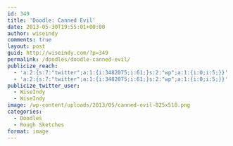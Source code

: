 ```yaml
---
id: 349
title: 'Doodle: Canned Evil'
date: 2013-05-30T19:55:01+00:00
author: wiseindy
comments: true
layout: post
guid: http://wiseindy.com/?p=349
permalink: /doodles/doodle-canned-evil/
publicize_reach:
  - 'a:2:{s:7:"twitter";a:1:{i:3482075;i:61;}s:2:"wp";a:1:{i:0;i:5;}}'
  - 'a:2:{s:7:"twitter";a:1:{i:3482075;i:61;}s:2:"wp";a:1:{i:0;i:5;}}'
publicize_twitter_user:
  - WiseIndy
  - WiseIndy
image: /wp-content/uploads/2013/05/canned-evil-825x510.png
categories:
  - Doodles
  - Rough Sketches
format: image
---
```

